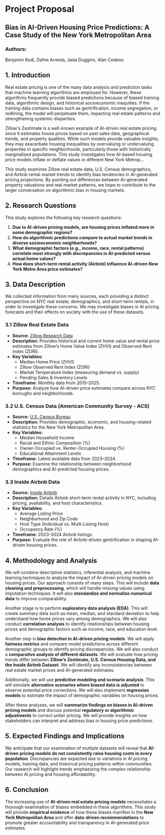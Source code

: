 # **Project Proposal**

## **Bias in AI-Driven Housing Price Predictions: A Case Study of the New York Metropolitan Area**

### **Authors:**  
Benjamin Kodi, Dafne Arreola, Jada Duggins, Alan Cedeno  

## **1. Introduction**
Real estate pricing is one of the many data analysis and prediction tasks that machine learning algorithms are employed for. However, these algorithms frequently provide biased predictions because of biased training data, algorithmic design, and historical socioeconomic inequities. If the training data contains biases such as gentrification, income segregation, or redlining, the model will perpetuate them, impacting real estate patterns and strengthening systemic disparities.  

Zillow's Zestimate is a well-known example of AI-driven real estate pricing since it estimates house prices based on past sales data, geographical trends, and property qualities. While such models provide valuable insights, they may exacerbate housing inequalities by overvaluing or undervaluing properties in specific neighborhoods, particularly those with historically marginalized populations. This study investigates how AI-based housing price models inflate or deflate values in different New York Metrop...

This study examines Zillow real estate data, U.S. Census demographics, and Airbnb rental market trends to identify bias tendencies in AI-generated pricing projections. By pointing out differences between AI-generated property valuations and real market patterns, we hope to contribute to the larger conversation on algorithmic bias in housing markets.  

## **2. Research Questions**
This study explores the following key research questions:

1. **Due to AI-driven pricing models, are housing prices inflated more in some demographic regions?**
2. **How do algorithmic predictions compare to actual market trends in diverse socioeconomic neighborhoods?**
3. **What demographic factors (e.g., income, race, rental patterns) correlate most strongly with discrepancies in AI-predicted versus actual home values?**
4. **How does short-term rental activity (Airbnb) influence AI-driven New York Metro Area price estimates?**

## **3. Data Description**
We collected information from many sources, each providing a distinct perspective on NYC real estate, demographics, and short-term rentals, in order to investigate these concerns. We may investigate biases in AI pricing forecasts and their effects on society with the use of these datasets.  

### **3.1 Zillow Real Estate Data**
- **Source:** [Zillow Research Data](https://www.zillow.com/research/data/)
- **Description:** Provides historical and current home value and rental price estimates from Zillow’s Home Value Index (ZHVI) and Observed Rent Index (ZORI).
- **Key Variables:**
  - Median Home Price (ZHVI)
  - Zillow Observed Rent Index (ZORI)
  - Market Temperature Index (measuring demand vs. supply)
  - Pending Sales & Inventory Levels
- **Timeframe:** Monthly data from 2015–2025.
- **Purpose:** Analyze how AI-driven price estimates compare across NYC boroughs and neighborhoods.

### **3.2 U.S. Census Data (American Community Survey - ACS)**
- **Source:** [U.S. Census Bureau](https://www.census.gov/data.html)
- **Description:** Provides demographic, economic, and housing-related statistics for the New York Metropolitan Area.
- **Key Variables:**
  - Median Household Income
  - Racial and Ethnic Composition (%)
  - Owner-Occupied vs. Renter-Occupied Housing (%)
  - Educational Attainment Levels
- **Timeframe:** Latest available data from 2023–2024.
- **Purpose:** Examine the relationship between neighborhood demographics and AI-predicted housing prices.

### **3.3 Inside Airbnb Data**
- **Source:** [Inside Airbnb](http://insideairbnb.com/get-the-data.html)
- **Description:** Details Airbnb short-term rental activity in NYC, including pricing, availability, and host characteristics.
- **Key Variables:**
  - Average Listing Price
  - Neighborhood and Zip Code
  - Host Type (Individual vs. Multi-Listing Host)
  - Occupancy Rate (%)
- **Timeframe:** 2023–2024 Airbnb listings.
- **Purpose:** Evaluate the role of Airbnb-driven gentrification in shaping AI-driven housing prices.

## **4. Methodology and Analysis**
We will combine descriptive statistics, inferential analysis, and machine learning techniques to analyze the impact of AI-driven pricing models on housing prices. Our approach consists of many steps. This will include **data cleaning and preprocessing**, which will handle missing values using imputation techniques. It will also **standardize and normalize numerical data** to improve comparability.  

Another stage is to perform **exploratory data analysis (EDA)**. This will create summary data such as mean, median, and standard deviation to help understand how home prices vary among demographics. We will also conduct **correlation analysis** to identify relationships between housing prices and demographic factors such as income, race, and education level.  

Another step is **bias detection in AI-driven pricing models**. We will apply **fairness metrics** and compare model predictions across different demographic groups to identify pricing discrepancies. We will also conduct a **comparative analysis of different datasets**. We will evaluate how pricing trends differ between **Zillow’s Zestimate, U.S. Census Housing Data, and the Inside Airbnb Dataset**. We will identify any inconsistencies between real estate market prices and AI-generated estimates.  

Additionally, we will use **predictive modeling and scenario analysis**. This will simulate **alternative scenarios where biased data is adjusted** to observe potential price corrections. We will also implement **regression models** to estimate the impact of demographic variables on housing prices.  

After these analyses, we will **summarize findings on biases in AI-driven pricing models** and discuss potential **regulatory or algorithmic adjustments** to correct unfair pricing. We will provide insights on how stakeholders can interpret and address bias in housing price predictions.  

## **5. Expected Findings and Implications**
We anticipate that our examination of multiple datasets will reveal that **AI-driven pricing models do not consistently raise housing costs in every population**. Discrepancies are expected due to variations in AI pricing models, training data, and historical pricing patterns within communities. Our research will highlight trends emphasizing the complex relationship between AI pricing and housing affordability.  

## **6. Conclusion**
The increasing use of **AI-driven real estate pricing models** necessitates a thorough examination of biases embedded in these algorithms. This study will provide **empirical evidence** of how these biases manifest in the **New York Metropolitan Area** and offer **data-driven recommendations** to promote greater accountability and transparency in AI-generated price estimates.  
